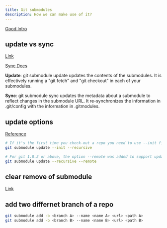 ```yaml
---
title: Git submodules
description: How we can make use of it?
---
```


[Good Intro](https://www.atlassian.com/git/tutorials/git-submodule)

## update vs sync

[Link](https://stackoverflow.com/questions/45678862/git-submodule-update-vs-git-submodule-sync)

[Sync Docs](https://git-scm.com/docs/git-submodule#Documentation/git-submodule.txt-sync--recursive--ltpathgt82308203)

**Update**: git submodule update updates the contents of the submodules. It is effectively running a "git fetch" and "git checkout" in each of your submodules.

**Sync**: git submodule sync updates the metadata about a submodule to reflect changes in the submodule URL. It re-synchronizes the information in .git/config with the information in .gitmodules.

## update options

[Reference](https://stackoverflow.com/questions/1030169/pull-latest-changes-for-all-git-submodules)

```bash
#‌ If it's the first time you check-out a repo you need to use --init first:
git submodule update --init --recursive

# For git 1.8.2 or above, the option --remote was added to support updating to latest tips of remote branches:
git submodule update --recursive --remote
```

## clear remove of submodule

[Link](https://stackoverflow.com/questions/41718822/how-to-resolve-fatal-not-a-git-repository)

## add two differnet branch of a repo

```bash
git submodule add -b <branch A> --name <name A> <url> <path A>
git submodule add -b <branch B> --name <name B> <url> <path B>
```
